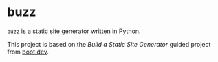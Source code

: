 # buzz

`buzz` is a static site generator written in Python.

This project is based on the *Build a Static Site Generator* guided project from [boot.dev](https://www.boot.dev/).

